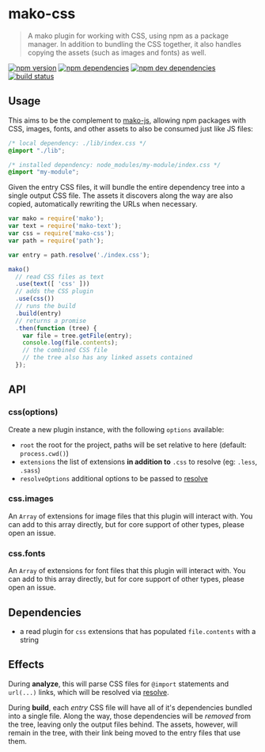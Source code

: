 # mako-css

> A mako plugin for working with CSS, using npm as a package manager. In addition to bundling the
> CSS together, it also handles copying the assets (such as images and fonts) as well.

[![npm version](https://img.shields.io/npm/v/mako-css.svg)](https://www.npmjs.com/package/mako-css)
[![npm dependencies](https://img.shields.io/david/makojs/css.svg)](https://david-dm.org/makojs/css)
[![npm dev dependencies](https://img.shields.io/david/dev/makojs/css.svg)](https://david-dm.org/makojs/css#info=devDependencies)
[![build status](https://img.shields.io/travis/makojs/css.svg)](https://travis-ci.org/makojs/css)

## Usage

This aims to be the complement to [mako-js](https://github.com/makojs/js), allowing npm packages
with CSS, images, fonts, and other assets to also be consumed just like JS files:

```css
/* local dependency: ./lib/index.css */
@import "./lib";

/* installed dependency: node_modules/my-module/index.css */
@import "my-module";
```

Given the entry CSS files, it will bundle the entire dependency tree into a single output CSS file.
The assets it discovers along the way are also copied, automatically rewriting the URLs when
necessary.

```js
var mako = require('mako');
var text = require('mako-text');
var css = require('mako-css');
var path = require('path');

var entry = path.resolve('./index.css');

mako()
  // read CSS files as text
  .use(text([ 'css' ]))
  // adds the CSS plugin
  .use(css())
  // runs the build
  .build(entry)
  // returns a promise
  .then(function (tree) {
    var file = tree.getFile(entry);
    console.log(file.contents);
    // the combined CSS file
    // the tree also has any linked assets contained
  });
```

## API

### css(options)

Create a new plugin instance, with the following `options` available:

 - `root` the root for the project, paths will be set relative to here (default: `process.cwd()`)
 - `extensions` the list of extensions **in addition to** `.css` to resolve (eg: `.less`, `.sass`)
 - `resolveOptions` additional options to be passed to [resolve](https://www.npmjs.com/package/resolve)

### css.images

An `Array` of extensions for image files that this plugin will interact with. You can add to this
array directly, but for core support of other types, please open an issue.

### css.fonts

An `Array` of extensions for font files that this plugin will interact with. You can add to this
array directly, but for core support of other types, please open an issue.

## Dependencies

 - a read plugin for `css` extensions that has populated `file.contents` with a string

## Effects

During **analyze**, this will parse CSS files for `@import` statements and `url(...)` links, which
will be resolved via [resolve](https://www.npmjs.com/package/resolve).

During **build**, each _entry_ CSS file will have all of it's dependencies bundled into a single
file. Along the way, those dependencies will be _removed_ from the tree, leaving only the output
files behind. The assets, however, will remain in the tree, with their link being moved to the
entry files that use them.

